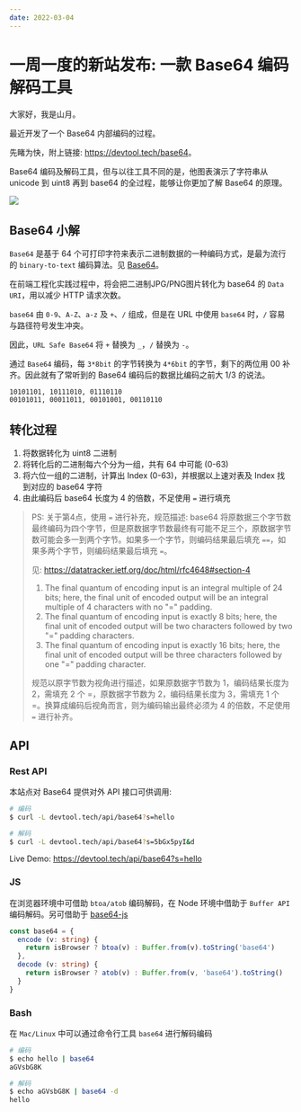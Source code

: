 ```yaml
---
date: 2022-03-04
---
```


# 一周一度的新站发布: 一款 Base64 编码解码工具

大家好，我是山月。

最近开发了一个 Base64 内部编码的过程。

先睹为快，附上链接: <https://devtool.tech/base64>。

Base64 编码及解码工具，但与以往工具不同的是，他图表演示了字符串从 unicode 到 uint8 再到 base64 的全过程，能够让你更加了解 Base64 的原理。

![](https://cdn.jsdelivr.net/gh/shfshanyue/assets/2022-02-27/clipboard-9461.b42188.webp)

## Base64 小解

`Base64` 是基于 64 个可打印字符来表示二进制数据的一种编码方式，是最为流行的 `binary-to-text` 编码算法。见 [Base64](https://en.wikipedia.org/wiki/Base64)。

在前端工程化实践过程中，将会把二进制JPG/PNG图片转化为 base64 的 `Data URI`，用以减少 HTTP 请求次数。

`base64` 由 `0-9`、`A-Z`、`a-z` 及 `+`、`/` 组成，但是在 URL 中使用 `base64` 时，`/` 容易与路径符号发生冲突。

因此，`URL Safe Base64` 将 `+` 替换为 `_`，`/` 替换为 `-`。

通过 `Base64` 编码，每 `3*8bit` 的字节转换为 `4*6bit` 的字节，剩下的两位用 00 补齐。因此就有了常听到的 Base64 编码后的数据比编码之前大 1/3 的说法。

``` text
10101101, 10111010, 01110110
00101011, 00011011, 00101001, 00110110
```

## 转化过程

1. 将数据转化为 uint8 二进制
1. 将转化后的二进制每六个分为一组，共有 64 中可能 (0-63)
1. 将六位一组的二进制，计算出 Index (0-63)，并根据以上速对表及 Index 找到对应的 base64 字符
1. 由此编码后 base64 长度为 4 的倍数，不足使用 `=` 进行填充

> PS: 关于第4点，使用 `=` 进行补充，规范描述: base64 将原数据三个字节数最终编码为四个字节，但是原数据字节数最终有可能不足三个，原数据字节数可能会多一到两个字节。如果多一个字节，则编码结果最后填充 `==`，如果多两个字节，则编码结果最后填充 `=`。
>
> 见: <https://datatracker.ietf.org/doc/html/rfc4648#section-4>
> 
> 1. The final quantum of encoding input is an integral multiple of 24 bits; here, the final unit of encoded output will be an integral multiple of 4 characters with no "=" padding.
> 2. The final quantum of encoding input is exactly 8 bits; here, the final unit of encoded output will be two characters followed by two "=" padding characters.
> 3. The final quantum of encoding input is exactly 16 bits; here, the final unit of encoded output will be three characters followed by one "=" padding character.
> 
> 规范以原字节数为视角进行描述，如果原数据字节数为 1，编码结果长度为2，需填充 2 个 =，原数据字节数为 2，编码结果长度为 3，需填充 1 个 =。换算成编码后视角而言，则为编码输出最终必须为 4 的倍数，不足使用 `=` 进行补齐。

## API

### Rest API

本站点对 Base64 提供对外 API 接口可供调用:

``` bash
# 编码
$ curl -L devtool.tech/api/base64?s=hello

# 解码
$ curl -L devtool.tech/api/base64?s=5bGx5pyI&d
```

Live Demo: <https://devtool.tech/api/base64?s=hello>

### JS

在浏览器环境中可借助 `btoa/atob` 编码解码，在 Node 环境中借助于 `Buffer API` 编码解码。另可借助于 [base64-js](https://github.com/beatgammit/base64-js/blob/master/index.js)

``` ts
const base64 = {
  encode (v: string) {
    return isBrowser ? btoa(v) : Buffer.from(v).toString('base64')
  },
  decode (v: string) {
    return isBrowser ? atob(v) : Buffer.from(v, 'base64').toString()
  }
}
```

### Bash

在 `Mac/Linux` 中可以通过命令行工具 `base64` 进行解码编码

``` bash
# 编码
$ echo hello | base64
aGVsbG8K

# 解码
$ echo aGVsbG8K | base64 -d
hello
```
